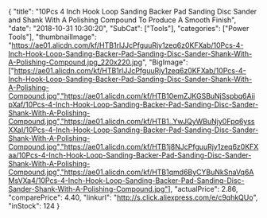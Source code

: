 {
	"title": "10Pcs 4 Inch Hook Loop Sanding Backer Pad Sanding Disc Sander and Shank With A Polishing Compound To Produce A Smooth Finish",
	"date": "2018-10-31 10:30:20",
	"SubCat": ["Tools"],
	"categories": ["Power Tools"],
	"thumbnailImage": "https://ae01.alicdn.com/kf/HTB1rlJJcPfguuRjy1zeq6z0KFXab/10Pcs-4-Inch-Hook-Loop-Sanding-Backer-Pad-Sanding-Disc-Sander-Shank-With-A-Polishing-Compound.jpg_220x220.jpg",
	"BigImage": ["https://ae01.alicdn.com/kf/HTB1rlJJcPfguuRjy1zeq6z0KFXab/10Pcs-4-Inch-Hook-Loop-Sanding-Backer-Pad-Sanding-Disc-Sander-Shank-With-A-Polishing-Compound.jpg","https://ae01.alicdn.com/kf/HTB10emZJKGSBuNjSspbq6AiipXaf/10Pcs-4-Inch-Hook-Loop-Sanding-Backer-Pad-Sanding-Disc-Sander-Shank-With-A-Polishing-Compound.jpg","https://ae01.alicdn.com/kf/HTB1..YwJQyWBuNjy0Fpq6yssXXaI/10Pcs-4-Inch-Hook-Loop-Sanding-Backer-Pad-Sanding-Disc-Sander-Shank-With-A-Polishing-Compound.jpg","https://ae01.alicdn.com/kf/HTB1j8NJcPfguuRjy1zeq6z0KFXaa/10Pcs-4-Inch-Hook-Loop-Sanding-Backer-Pad-Sanding-Disc-Sander-Shank-With-A-Polishing-Compound.jpg","https://ae01.alicdn.com/kf/HTB1qmd6ByCYBuNkSnaVq6AMsVXa4/10Pcs-4-Inch-Hook-Loop-Sanding-Backer-Pad-Sanding-Disc-Sander-Shank-With-A-Polishing-Compound.jpg"],
	"actualPrice": 2.86,
	"comparePrice": 4.40,
	"linkurl": "http://s.click.aliexpress.com/e/c9qhkQUo",
	"inStock": 124
}
